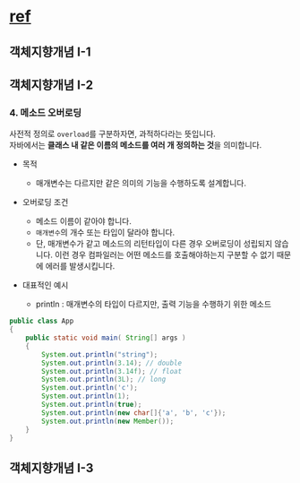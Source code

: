 # [ref](https://github.com/castello/javajungsuk_basic/blob/master/javajungsuk_basic_%EC%9A%94%EC%95%BD%EC%A7%91.pdf)


## 객체지향개념 I-1

## 객체지향개념 I-2

### 4. 메소드 오버로딩
사전적 정의로 `overload`를 구분하자면, 과적하다라는 뜻입니다.  
자바에서는 **클래스 내 같은 이름의 메소드를 여러 개 정의하는 것**을 의미합니다.

* 목적
  * 매개변수는 다르지만 같은 의미의 기능을 수행하도록 설계합니다.

* 오버로딩 조건
  * 메소드 이름이 같아야 합니다.
  * `매개변수`의 개수 또는 타입이 달라야 합니다.
  * 단, 매개변수가 같고 메소드의 리턴타입이 다른 경우 오버로딩이 성립되지 않습니다. 이런 경우 컴파일러는 어떤 메소드를 호출해야하는지 구분할 수 없기 때문에 에러를 발생시킵니다.

* 대표적인 예시
  * println : 매개변수의 타입이 다르지만, 출력 기능을 수행하기 위한 메소드
```java
public class App 
{
    public static void main( String[] args )
    {
        System.out.println("string");
        System.out.println(3.14); // double
        System.out.println(3.14f); // float
        System.out.println(3L); // long
        System.out.println('c');
        System.out.println(1);
        System.out.println(true);
        System.out.println(new char[]{'a', 'b', 'c'});
        System.out.println(new Member());
    }
}
```

## 객체지향개념 I-3

